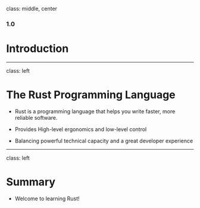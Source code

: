 class: middle, center

### 1.0

# Introduction

---
class: left

# The Rust Programming Language

* Rust is a programming language that helps you write faster, more reliable software.

* Provides High-level ergonomics and low-level control

* Balancing powerful technical capacity and a great developer experience

---
class: left

# Summary

* Welcome to learning Rust!
